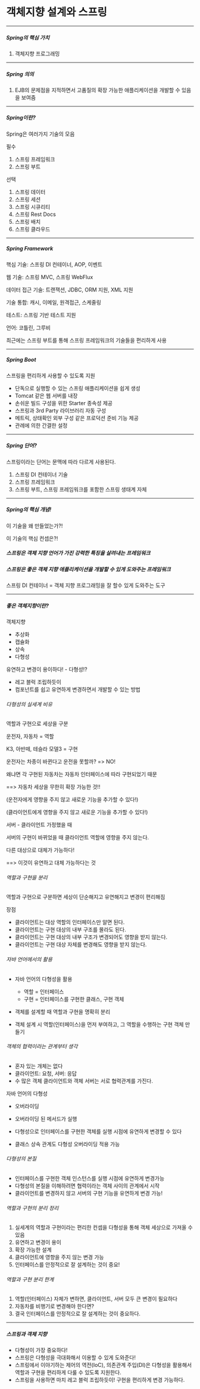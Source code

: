 # 객체지향 설계와 스프링



---

##### Spring의 핵심 가치

1. 객체지향 프로그래밍

---

##### Spring 의의

1. EJB의 문제점을 지적하면서 고품질의 확장 가능한 애플리케이션을 개발할 수 있음을 보여줌

---

##### Spring이란?

Spring은 여러가지 기술의 모음

필수

1. 스프링 프레임워크
2. 스프링 부트

선택

1. 스프링 데이터
2. 스프링 세션
3. 스프링 시큐리티
4. 스프링 Rest Docs
5. 스프링 배치
6. 스프링 클라우드

---

##### Spring Framework

핵심 기술: 스프링 DI 컨테이너, AOP, 이벤트

웹 기술: 스프링 MVC, 스프링 WebFlux

데이터 접근 기술: 트랜잭션, JDBC, ORM 지원, XML 지원

기술 통합: 캐시, 이메일, 원격접근, 스케줄링

테스트: 스프링 기반 테스트 지원

언어: 코틀린, 그루비

최근에는 스프링 부트를 통해 스프링 프레임워크의 기술들을 편리하게 사용

---

##### Spring Boot

스프링을 편리하게 사용할 수 있도록 지원

- 단독으로 실행할 수 있는 스프링 애플리케이션을 쉽게 생성
- Tomcat 같은 웹 서버를 내장
- 손쉬운 빌드 구성을 위한 Starter 종속성 제공
- 스프링과 3rd Party 라이브러리 자동 구성
- 메트릭, 상태확인 외부 구성 같은 프로덕션 준비 기능 제공
- 관례에 의한 간결한 설정

---

##### Spring 단어?

스프링이라는 단어는 문맥에 따라 다르게 사용된다.

1. 스프링 DI 컨테이너 기술
2. 스프링 프레임워크
3. 스프링 부트, 스프링 프레임워크를 포함한 스프링 생태계 자체

---

##### Spring의 핵심 개념!

이 기술을 왜 만들었는가?!

이 기술의 핵심 컨셉은?!

##### 스프링은 객체 지향 언어가 가진 강력한 특징을 살려내는 프레임워크

##### 스프링은 좋은 객체 지향 애플리케이션을 개발할 수 있게 도와주는 프레임워크



스프링 DI 컨테이너 = 객체 지향 프로그래밍을 잘 할수 있게 도와주는 도구

---

##### 좋은 객체지향이란?

객체지향

- 추상화
- 캡슐화
- 상속
- 다형성



유연하고 변경이 용이하다! - 다형성!?

- 레고 블럭 조립하듯이
- 컴포넌트를 쉽고 유연하게 변경하면서 개발할 수 있는 방법



###### 다형성의 실세계 비유

역할과 구현으로 세상을 구분



운전자, 자동차 = 역할

K3, 아반떼, 테슬라 모델3 = 구현

운전자는 차종이 바뀐다고 운전을 못할까? => NO!

왜냐면 각 구현된 자동차는 자동차 인터페이스에 따라 구현되었기 때문



==> 자동차 세상을 무한히 확장 가능한 것!!

(운전자에게 영향을 주지 않고 새로운 기능을 추가할 수 있다!)

(클라이언트에게 영향을 주지 않고 새로운 기능을 추가할 수 있다!)



서버 - 클라이언트 가정했을 때

서버의 구현이 바뀌었을 때 클라이언트 역할에 영향을 주지 않는다.

다른 대상으로 대체가 가능하다!

==> 이것이 유연하고 대체 가능하다는 것



###### 역할과 구현을 분리

역할과 구현으로 구분하면 세상이 단순해지고 유연해지고 변경이 편리해짐



장점

- 클라이언트는 대상 역할의 인터페이스만 알면 된다.
- 클라이언트는 구현 대상의 내부 구조를 몰라도 된다.
- 클라이언트는 구현 대상의 내부 구조가 변경되어도 영향을 받지 않는다.
- 클라이언트는 구현 대상 자체를 변경해도 영향을 받지 않는다.



###### 자바 언어에서의 활용

- 자바 언어의 다형성을 활용
  - 역할 = 인터페이스
  - 구현 = 인터페이스를 구현한 클래스, 구현 객체

- 객체를 설계할 때 역할과 구현을 명확히 분리
- 객체 설계 시 역할(인터페이스)을 먼저 부여하고, 그 역할을 수행하는 구현 객체 만들기



###### 객체의 협력이라는 관계부터 생각

- 혼자 있는 개체는 없다
- 클라이언트: 요청, 서버: 응답
- 수 많은 객체 클라이언트와 객체 서버는 서로 협력관계를 가진다.



자바 언어의 다형성

- 오버라이딩

- 오버라이딩 된 메서드가 실행
- 다형성으로 인터페이스를 구현한 객체를 실행 시점에 유연하게 변경할 수 있다
- 클래스 상속 관계도 다형성 오버라이딩 적용 가능



###### 다형성의 본질

- 인터페이스를 구현한 객체 인스턴스를 실행 시점에 유연하게 변경가능
- 다형성의 본질을 이해하려면 협력이라는 객체 사이의 관계에서 시작
- 클라이언트를 변경하지 않고 서버의 구현 기능을 유연하게 변경 가능!



###### 역할과 구현의 분리 정리

1. 실세계의 역할과 구현이라는 편리한 컨셉을 다형성을 통해 객체 세상으로 가져올 수 있음
2. 유연하고 변경이 용이
3. 확장 가능한 설계
4. 클라이언트에 영향을 주지 않는 변경 가능
5. 인터페이스를 안정적으로 잘 설계하는 것이 중요!



###### 역할과 구현 분리 한계

1. 역할(인터페이스) 자체가 변하면, 클라이언트, 서버 모두 큰 변경이 필요하다
2. 자동차를 비행기로 변경해야 한다면?
3. 결국 인터페이스를 안정적으로 잘 설계하는 것이 중요하다.

---

##### 스프링과 객체 지향

- 다형성이 가장 중요하다!
- 스프링은 다형성을 극대화해서 이용할 수 있게 도와준다!
- 스프링에서 이야기하는 제어의 역전(IoC), 의존관계 주입(DI)은 다형성을 활용해서 역할과 구현을 편리하게 다룰 수 있도록 지원한다.
- 스프링을 사용하면 마치 레고 블럭 조립하듯이! 구현을 편리하게 변경 가능하다.















